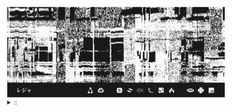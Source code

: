 <img src="./banner.png">
<details><summary> :: </summary>
<!--START_SECTION:waka-->

```
From: 09 August 2024 - To: 27 September 2024

Total Time: 179 hrs 52 mins

Python                     65 hrs 59 mins  ////////-----------------   33.49 %
YAML                       41 hrs 59 mins  /////--------------------   21.31 %
JavaScript                 36 hrs 4 mins   /////--------------------   18.31 %
Other                      17 hrs 9 mins   //-----------------------   08.71 %
```

<!--END_SECTION:waka-->
</details>
